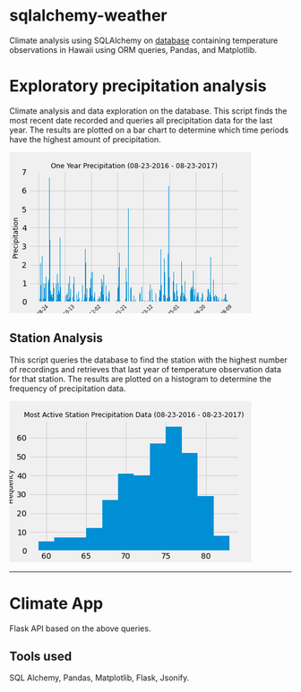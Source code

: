 # sqlalchemy-weather

Climate analysis using SQLAlchemy on [database](Resources/hawaii.sqlite) containing temperature observations in Hawaii using ORM queries, Pandas, and Matplotlib.

# Exploratory precipitation analysis

Climate analysis and data exploration on the database. This script finds the most recent date recorded and queries all precipitation data for the last year. The results are plotted on a bar chart to determine which time periods have the highest amount of precipitation. 

![precipitation](Images/precipitation.png)

## Station Analysis

This script queries the database to find the station with the highest number of recordings and retrieves that last year of temperature observation data for that station. The results are plotted on a histogram to determine the frequency of precipitation data. 

![station-histogram](Images/most_active.png)



- - -

# Climate App

Flask API based on the above queries. 

## Tools used
SQL Alchemy, Pandas, Matplotlib, Flask, Jsonify.